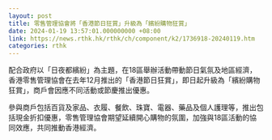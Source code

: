 ```yaml
---
layout: post
title: 零售管理協會將「香港節日狂賞」升級為「繽紛購物狂賞」
date: 2024-01-19 13:57:01.000000000 +08:00
link: https://news.rthk.hk/rthk/ch/component/k2/1736918-20240119.htm
categories: rthk
---
```


配合政府以「日夜都繽紛」為主題，在18區舉辦活動帶動節日氣氛及地區經濟，香港零售管理協會在去年12月推出的「香港節日狂賞」，即日起升級為「繽紛購物狂賞」，商戶會因應不同活動或節慶推出優惠。

參與商戶包括百貨及家品、衣履、餐飲、珠寶、電器、藥品及個人護理等，推出包括現金折扣優惠，零售管理協會期望延續開心購物的氛圍，加強與18區活動的協同效應，共同推動香港經濟。
